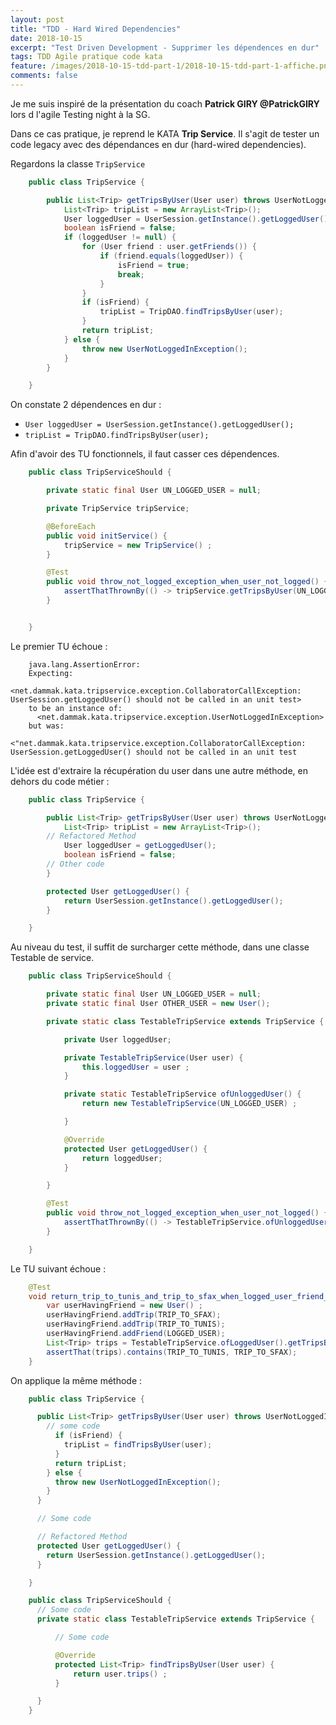 ```yaml
---
layout: post
title: "TDD - Hard Wired Dependencies"
date: 2018-10-15
excerpt: "Test Driven Development - Supprimer les dépendences en dur"
tags: TDD Agile pratique code kata
feature: /images/2018-10-15-tdd-part-1/2018-10-15-tdd-part-1-affiche.png
comments: false
---
```


Je me suis inspiré de la présentation du coach __Patrick GIRY @PatrickGIRY__ lors d l'agile Testing night à la SG.

Dans ce cas pratique, je reprend le KATA __Trip Service__. Il s'agit de tester un code legacy avec des dépendances en dur (hard-wired dependencies).

Regardons la classe ```TripService```

```java
    public class TripService {

    	public List<Trip> getTripsByUser(User user) throws UserNotLoggedInException {
    		List<Trip> tripList = new ArrayList<Trip>();
    		User loggedUser = UserSession.getInstance().getLoggedUser();
    		boolean isFriend = false;
    		if (loggedUser != null) {
    			for (User friend : user.getFriends()) {
    				if (friend.equals(loggedUser)) {
    					isFriend = true;
    					break;
    				}
    			}
    			if (isFriend) {
    				tripList = TripDAO.findTripsByUser(user);
    			}
    			return tripList;
    		} else {
    			throw new UserNotLoggedInException();
    		}
    	}

    }
```

On constate 2 dépendences en dur :
* ```User loggedUser = UserSession.getInstance().getLoggedUser();```
* ```tripList = TripDAO.findTripsByUser(user);```

Afin d'avoir des TU fonctionnels, il faut casser ces dépendences.

```java
    public class TripServiceShould {

        private static final User UN_LOGGED_USER = null;

        private TripService tripService;

        @BeforeEach
        public void initService() {
            tripService = new TripService() ;
        }

        @Test
        public void throw_not_logged_exception_when_user_not_logged() {
            assertThatThrownBy(() -> tripService.getTripsByUser(UN_LOGGED_USER)).isInstanceOf(UserNotLoggedInException.class);
        }


    }
```

Le premier TU échoue :

```
    java.lang.AssertionError:
    Expecting:
      <net.dammak.kata.tripservice.exception.CollaboratorCallException: UserSession.getLoggedUser() should not be called in an unit test>
    to be an instance of:
      <net.dammak.kata.tripservice.exception.UserNotLoggedInException>
    but was:
      <"net.dammak.kata.tripservice.exception.CollaboratorCallException: UserSession.getLoggedUser() should not be called in an unit test
```

L'idée est d'extraire la récupération du user dans une autre méthode, en dehors du code métier :

```java
    public class TripService {

    	public List<Trip> getTripsByUser(User user) throws UserNotLoggedInException {
    		List<Trip> tripList = new ArrayList<Trip>();
        // Refactored Method
    		User loggedUser = getLoggedUser();
    		boolean isFriend = false;
        // Other code
    	}

    	protected User getLoggedUser() {
    		return UserSession.getInstance().getLoggedUser();
    	}

    }
```

Au niveau du test, il suffit de surcharger cette méthode, dans une classe Testable de service.

```java
    public class TripServiceShould {

        private static final User UN_LOGGED_USER = null;
        private static final User OTHER_USER = new User();

        private static class TestableTripService extends TripService {

            private User loggedUser;

            private TestableTripService(User user) {
                this.loggedUser = user ;
            }

            private static TestableTripService ofUnloggedUser() {
                return new TestableTripService(UN_LOGGED_USER) ;

            }

            @Override
            protected User getLoggedUser() {
                return loggedUser;
            }

        }

        @Test
        public void throw_not_logged_exception_when_user_not_logged() {
            assertThatThrownBy(() -> TestableTripService.ofUnloggedUser().getTripsByUser(OTHER_USER)).isInstanceOf(UserNotLoggedInException.class);
        }

    }
```

Le TU suivant échoue :
```java
    @Test
    void return_trip_to_tunis_and_trip_to_sfax_when_logged_user_friend_with_user_having_those_trips() {
        var userHavingFriend = new User() ;
        userHavingFriend.addTrip(TRIP_TO_SFAX);
        userHavingFriend.addTrip(TRIP_TO_TUNIS);
        userHavingFriend.addFriend(LOGGED_USER);
        List<Trip> trips = TestableTripService.ofLoggedUser().getTripsByUser(userHavingFriend);
        assertThat(trips).contains(TRIP_TO_TUNIS, TRIP_TO_SFAX);
    }
```

On applique la même méthode :

``` java
    public class TripService {

      public List<Trip> getTripsByUser(User user) throws UserNotLoggedInException {
        // some code
          if (isFriend) {
            tripList = findTripsByUser(user);
          }
          return tripList;
        } else {
          throw new UserNotLoggedInException();
        }
      }

      // Some code

      // Refactored Method
      protected User getLoggedUser() {
        return UserSession.getInstance().getLoggedUser();
      }

    }

    public class TripServiceShould {
      // Some code
      private static class TestableTripService extends TripService {

          // Some code

          @Override
          protected List<Trip> findTripsByUser(User user) {
              return user.trips() ;
          }

      }
    }
```
